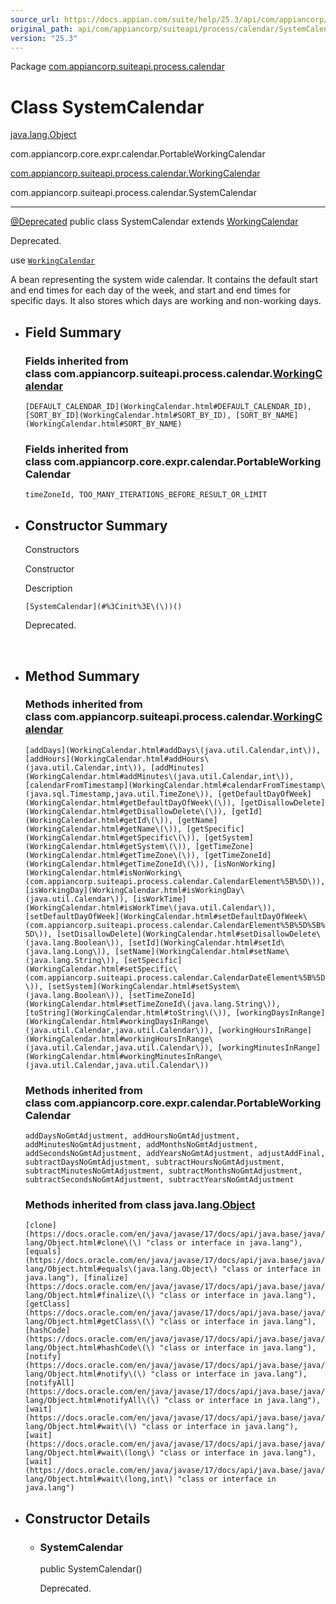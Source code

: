 ```yaml
---
source_url: https://docs.appian.com/suite/help/25.3/api/com/appiancorp/suiteapi/process/calendar/SystemCalendar.html
original_path: api/com/appiancorp/suiteapi/process/calendar/SystemCalendar.html
version: "25.3"
---
```


Package [com.appiancorp.suiteapi.process.calendar](package-summary.html)

# Class SystemCalendar

[java.lang.Object](https://docs.oracle.com/en/java/javase/17/docs/api/java.base/java/lang/Object.html "class or interface in java.lang")

com.appiancorp.core.expr.calendar.PortableWorkingCalendar

[com.appiancorp.suiteapi.process.calendar.WorkingCalendar](WorkingCalendar.html "class in com.appiancorp.suiteapi.process.calendar")

com.appiancorp.suiteapi.process.calendar.SystemCalendar

* * *

[@Deprecated](https://docs.oracle.com/en/java/javase/17/docs/api/java.base/java/lang/Deprecated.html "class or interface in java.lang") public class SystemCalendar extends [WorkingCalendar](WorkingCalendar.html "class in com.appiancorp.suiteapi.process.calendar")

Deprecated.

use [`WorkingCalendar`](WorkingCalendar.html "class in com.appiancorp.suiteapi.process.calendar")

A bean representing the system wide calendar. It contains the default start and end times for each day of the week, and start and end times for specific days. It also stores which days are working and non-working days.

-   ## Field Summary

    ### Fields inherited from class com.appiancorp.suiteapi.process.calendar.[WorkingCalendar](WorkingCalendar.html "class in com.appiancorp.suiteapi.process.calendar")

    `[DEFAULT_CALENDAR_ID](WorkingCalendar.html#DEFAULT_CALENDAR_ID), [SORT_BY_ID](WorkingCalendar.html#SORT_BY_ID), [SORT_BY_NAME](WorkingCalendar.html#SORT_BY_NAME)`

    ### Fields inherited from class com.appiancorp.core.expr.calendar.PortableWorkingCalendar

    `timeZoneId, TOO_MANY_ITERATIONS_BEFORE_RESULT_OR_LIMIT`

-   ## Constructor Summary

    Constructors

    Constructor

    Description

    `[SystemCalendar](#%3Cinit%3E\(\))()`

    Deprecated.

     

-   ## Method Summary

    ### Methods inherited from class com.appiancorp.suiteapi.process.calendar.[WorkingCalendar](WorkingCalendar.html "class in com.appiancorp.suiteapi.process.calendar")

    `[addDays](WorkingCalendar.html#addDays\(java.util.Calendar,int\)), [addHours](WorkingCalendar.html#addHours\(java.util.Calendar,int\)), [addMinutes](WorkingCalendar.html#addMinutes\(java.util.Calendar,int\)), [calendarFromTimestamp](WorkingCalendar.html#calendarFromTimestamp\(java.sql.Timestamp,java.util.TimeZone\)), [getDefaultDayOfWeek](WorkingCalendar.html#getDefaultDayOfWeek\(\)), [getDisallowDelete](WorkingCalendar.html#getDisallowDelete\(\)), [getId](WorkingCalendar.html#getId\(\)), [getName](WorkingCalendar.html#getName\(\)), [getSpecific](WorkingCalendar.html#getSpecific\(\)), [getSystem](WorkingCalendar.html#getSystem\(\)), [getTimeZone](WorkingCalendar.html#getTimeZone\(\)), [getTimeZoneId](WorkingCalendar.html#getTimeZoneId\(\)), [isNonWorking](WorkingCalendar.html#isNonWorking\(com.appiancorp.suiteapi.process.calendar.CalendarElement%5B%5D\)), [isWorkingDay](WorkingCalendar.html#isWorkingDay\(java.util.Calendar\)), [isWorkTime](WorkingCalendar.html#isWorkTime\(java.util.Calendar\)), [setDefaultDayOfWeek](WorkingCalendar.html#setDefaultDayOfWeek\(com.appiancorp.suiteapi.process.calendar.CalendarElement%5B%5D%5B%5D\)), [setDisallowDelete](WorkingCalendar.html#setDisallowDelete\(java.lang.Boolean\)), [setId](WorkingCalendar.html#setId\(java.lang.Long\)), [setName](WorkingCalendar.html#setName\(java.lang.String\)), [setSpecific](WorkingCalendar.html#setSpecific\(com.appiancorp.suiteapi.process.calendar.CalendarDateElement%5B%5D\)), [setSystem](WorkingCalendar.html#setSystem\(java.lang.Boolean\)), [setTimeZoneId](WorkingCalendar.html#setTimeZoneId\(java.lang.String\)), [toString](WorkingCalendar.html#toString\(\)), [workingDaysInRange](WorkingCalendar.html#workingDaysInRange\(java.util.Calendar,java.util.Calendar\)), [workingHoursInRange](WorkingCalendar.html#workingHoursInRange\(java.util.Calendar,java.util.Calendar\)), [workingMinutesInRange](WorkingCalendar.html#workingMinutesInRange\(java.util.Calendar,java.util.Calendar\))`

    ### Methods inherited from class com.appiancorp.core.expr.calendar.PortableWorkingCalendar

    `addDaysNoGmtAdjustment, addHoursNoGmtAdjustment, addMinutesNoGmtAdjustment, addMonthsNoGmtAdjustment, addSecondsNoGmtAdjustment, addYearsNoGmtAdjustment, adjustAddFinal, subtractDaysNoGmtAdjustment, subtractHoursNoGmtAdjustment, subtractMinutesNoGmtAdjustment, subtractMonthsNoGmtAdjustment, subtractSecondsNoGmtAdjustment, subtractYearsNoGmtAdjustment`

    ### Methods inherited from class java.lang.[Object](https://docs.oracle.com/en/java/javase/17/docs/api/java.base/java/lang/Object.html "class or interface in java.lang")

    `[clone](https://docs.oracle.com/en/java/javase/17/docs/api/java.base/java/lang/Object.html#clone\(\) "class or interface in java.lang"), [equals](https://docs.oracle.com/en/java/javase/17/docs/api/java.base/java/lang/Object.html#equals\(java.lang.Object\) "class or interface in java.lang"), [finalize](https://docs.oracle.com/en/java/javase/17/docs/api/java.base/java/lang/Object.html#finalize\(\) "class or interface in java.lang"), [getClass](https://docs.oracle.com/en/java/javase/17/docs/api/java.base/java/lang/Object.html#getClass\(\) "class or interface in java.lang"), [hashCode](https://docs.oracle.com/en/java/javase/17/docs/api/java.base/java/lang/Object.html#hashCode\(\) "class or interface in java.lang"), [notify](https://docs.oracle.com/en/java/javase/17/docs/api/java.base/java/lang/Object.html#notify\(\) "class or interface in java.lang"), [notifyAll](https://docs.oracle.com/en/java/javase/17/docs/api/java.base/java/lang/Object.html#notifyAll\(\) "class or interface in java.lang"), [wait](https://docs.oracle.com/en/java/javase/17/docs/api/java.base/java/lang/Object.html#wait\(\) "class or interface in java.lang"), [wait](https://docs.oracle.com/en/java/javase/17/docs/api/java.base/java/lang/Object.html#wait\(long\) "class or interface in java.lang"), [wait](https://docs.oracle.com/en/java/javase/17/docs/api/java.base/java/lang/Object.html#wait\(long,int\) "class or interface in java.lang")`

-   ## Constructor Details

    -   ### SystemCalendar

        public SystemCalendar()

        Deprecated.